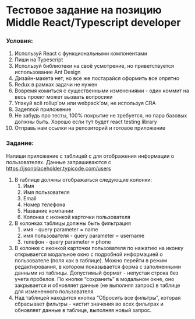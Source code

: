 # Тестовое задание на позицию Middle React/Typescript developer

### Условия:
1. Используй React с функциональными компонентами
2. Пиши на Typescript
3. Используй библиотеки на своё усмотрение, но приветствуется использование Ant Design
4. Дизайн-макета нет, но все же постарайся оформить все опрятно
5. Redux в рамках задачи не нужен
6. Вовремя комиться с существенными изменениями - один коммит на весь проект может вызвать вопросики
7. Упакуй всё rollup’ом или webpack’ом, не используя CRA
8. Задеплой приложение
9. Не забудь про тесты, 100% покрытие не требуется, но пара базовых должны быть. Хорошо если тут будет react testing library
10. Отправь нам ссылки на репозиторий и готовое приложение  

### Задание:
Напиши приложение c таблицей с для отображения информации о пользователях. 
Данные запрашиваются с https://jsonplaceholder.typicode.com/users
1. В таблице должны отображаться следующие колонки:
    1. Имя
    2. Имя пользователя
    3. Email
    4. Номер телефона
    5. Название компании
    6.  Колонка с иконкой карточки пользователя
2. В колонках таблицы должны быть фильтрация
    1. имя - query parameter = name
    2. имя пользователя - query parameter = username
    3. телефон - query parameter = phone
3. В колонке с иконкой карточки пользователя по нажатию на иконку открывается модальное окно с подробной информацией о пользователе (поля как в таблице). 
Можно перейти в режим редактирования, в котором показывается форма с заполненными данными  из таблицы. Допустимый формат - непустая строка без учета пробелов. 
По кнопке “сохранить” в модальном окне, оно закрывается и обновляет данные (не выполняя запрос) в таблице для измененного пользователя.
4. Над таблицей находится кнопка “Сбросить все фильтры”, которая сбрасывает фильтры - чистит значения во всех фильтрах и обновляет данные в таблице, выполняя новый запрос.


